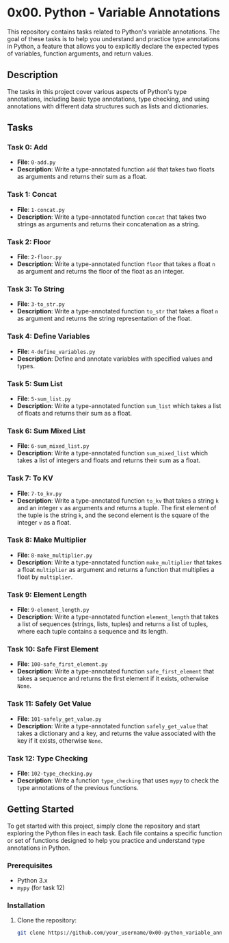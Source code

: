 # 0x00. Python - Variable Annotations

This repository contains tasks related to Python's variable annotations. The goal of these tasks is to help you understand and practice type annotations in Python, a feature that allows you to explicitly declare the expected types of variables, function arguments, and return values.

## Description

The tasks in this project cover various aspects of Python's type annotations, including basic type annotations, type checking, and using annotations with different data structures such as lists and dictionaries.

## Tasks

### Task 0: Add
- **File**: `0-add.py`
- **Description**: Write a type-annotated function `add` that takes two floats as arguments and returns their sum as a float.

### Task 1: Concat
- **File**: `1-concat.py`
- **Description**: Write a type-annotated function `concat` that takes two strings as arguments and returns their concatenation as a string.

### Task 2: Floor
- **File**: `2-floor.py`
- **Description**: Write a type-annotated function `floor` that takes a float `n` as argument and returns the floor of the float as an integer.

### Task 3: To String
- **File**: `3-to_str.py`
- **Description**: Write a type-annotated function `to_str` that takes a float `n` as argument and returns the string representation of the float.

### Task 4: Define Variables
- **File**: `4-define_variables.py`
- **Description**: Define and annotate variables with specified values and types.

### Task 5: Sum List
- **File**: `5-sum_list.py`
- **Description**: Write a type-annotated function `sum_list` which takes a list of floats and returns their sum as a float.

### Task 6: Sum Mixed List
- **File**: `6-sum_mixed_list.py`
- **Description**: Write a type-annotated function `sum_mixed_list` which takes a list of integers and floats and returns their sum as a float.

### Task 7: To KV
- **File**: `7-to_kv.py`
- **Description**: Write a type-annotated function `to_kv` that takes a string `k` and an integer `v` as arguments and returns a tuple. The first element of the tuple is the string `k`, and the second element is the square of the integer `v` as a float.

### Task 8: Make Multiplier
- **File**: `8-make_multiplier.py`
- **Description**: Write a type-annotated function `make_multiplier` that takes a float `multiplier` as argument and returns a function that multiplies a float by `multiplier`.

### Task 9: Element Length
- **File**: `9-element_length.py`
- **Description**: Write a type-annotated function `element_length` that takes a list of sequences (strings, lists, tuples) and returns a list of tuples, where each tuple contains a sequence and its length.

### Task 10: Safe First Element
- **File**: `100-safe_first_element.py`
- **Description**: Write a type-annotated function `safe_first_element` that takes a sequence and returns the first element if it exists, otherwise `None`.

### Task 11: Safely Get Value
- **File**: `101-safely_get_value.py`
- **Description**: Write a type-annotated function `safely_get_value` that takes a dictionary and a key, and returns the value associated with the key if it exists, otherwise `None`.

### Task 12: Type Checking
- **File**: `102-type_checking.py`
- **Description**: Write a function `type_checking` that uses `mypy` to check the type annotations of the previous functions.

## Getting Started

To get started with this project, simply clone the repository and start exploring the Python files in each task. Each file contains a specific function or set of functions designed to help you practice and understand type annotations in Python.

### Prerequisites

- Python 3.x
- `mypy` (for task 12)

### Installation

1. Clone the repository:
   ```bash
   git clone https://github.com/your_username/0x00-python_variable_annotations.git
